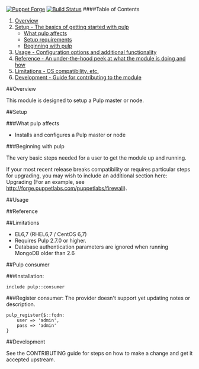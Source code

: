 [![Puppet Forge](http://img.shields.io/puppetforge/v/katello/pulp.svg)](https://forge.puppetlabs.com/katello/pulp)
[![Build Status](https://travis-ci.org/Katello/puppet-pulp.svg?branch=master)](https://travis-ci.org/Katello/puppet-pulp)
####Table of Contents

1. [Overview](#overview)
2. [Setup - The basics of getting started with pulp](#setup)
    * [What pulp affects](#what-pulp-affects)
    * [Setup requirements](#setup-requirements)
    * [Beginning with pulp](#beginning-with-pulp)
3. [Usage - Configuration options and additional functionality](#usage)
4. [Reference - An under-the-hood peek at what the module is doing and how](#reference)
5. [Limitations - OS compatibility, etc.](#limitations)
6. [Development - Guide for contributing to the module](#development)

##Overview

This module is designed to setup a Pulp master or node.

##Setup

###What pulp affects

* Installs and configures a Pulp master or node

###Beginning with pulp

The very basic steps needed for a user to get the module up and running. 

If your most recent release breaks compatibility or requires particular steps for upgrading, you may wish to include an additional section here: Upgrading (For an example, see http://forge.puppetlabs.com/puppetlabs/firewall).

##Usage

##Reference

##Limitations

* EL6,7 (RHEL6,7 / CentOS 6,7)
* Requires Pulp 2.7.0 or higher.
* Database authentication parameters are ignored when running MongoDB older than 2.6

##Pulp consumer

###Installation:

    include pulp::consumer

###Register consumer:
The provider doesn't support yet updating notes or description.

    pulp_register{$::fqdn:
    	user => 'admin',
    	pass => 'admin'
    }

##Development

See the CONTRIBUTING guide for steps on how to make a change and get it accepted upstream.

